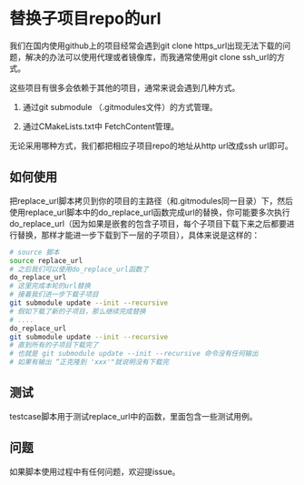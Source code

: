 # 替换子项目repo的url

我们在国内使用github上的项目经常会遇到git clone https_url出现无法下载的问题，解决的办法可以使用代理或者镜像库，而我通常使用git clone ssh_url的方式。

这些项目有很多会依赖于其他的项目，通常来说会遇到几种方式。

1. 通过git submodule （.gitmodules文件）的方式管理。

2. 通过CMakeLists.txt中 FetchContent管理。

无论采用哪种方式，我们都把相应子项目repo的地址从http url改成ssh url即可。

## 如何使用

把replace_url脚本拷贝到你的项目的主路径（和.gitmodules同一目录）下，然后使用replace_url脚本中的do_replace_url函数完成url的替换，你可能要多次执行do_replace_url（因为如果是嵌套的包含子项目，每个子项目下载下来之后都要进行替换，那样才能进一步下载到下一层的子项目），具体来说是这样的：

```bash
# source 脚本
source replace_url
# 之后我们可以使用do_replace_url函数了
do_replace_url
# 这里完成本轮的url替换
# 接着我们进一步下载子项目
git submodule update --init --recursive
# 假如下载了新的子项目，那么继续完成替换
# ....
do_replace_url
git submodule update --init --recursive
# 直到所有的子项目下载完了
# 也就是 git submodule update --init --recursive 命令没有任何输出
# 如果有输出 “正克隆到 'xxx'"就说明没有下载完
```

## 测试

testcase脚本用于测试replace_url中的函数，里面包含一些测试用例。

## 问题

如果脚本使用过程中有任何问题，欢迎提issue。
